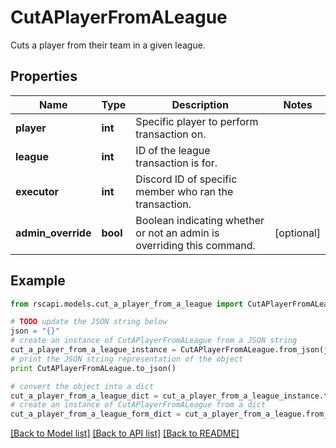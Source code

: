 # CutAPlayerFromALeague

Cuts a player from their team in a given league.

## Properties
Name | Type | Description | Notes
------------ | ------------- | ------------- | -------------
**player** | **int** | Specific player to perform transaction on. | 
**league** | **int** | ID of the league transaction is for. | 
**executor** | **int** | Discord ID of specific member who ran the transaction. | 
**admin_override** | **bool** | Boolean indicating whether or not an admin is overriding this command. | [optional] 

## Example

```python
from rscapi.models.cut_a_player_from_a_league import CutAPlayerFromALeague

# TODO update the JSON string below
json = "{}"
# create an instance of CutAPlayerFromALeague from a JSON string
cut_a_player_from_a_league_instance = CutAPlayerFromALeague.from_json(json)
# print the JSON string representation of the object
print CutAPlayerFromALeague.to_json()

# convert the object into a dict
cut_a_player_from_a_league_dict = cut_a_player_from_a_league_instance.to_dict()
# create an instance of CutAPlayerFromALeague from a dict
cut_a_player_from_a_league_form_dict = cut_a_player_from_a_league.from_dict(cut_a_player_from_a_league_dict)
```
[[Back to Model list]](../README.md#documentation-for-models) [[Back to API list]](../README.md#documentation-for-api-endpoints) [[Back to README]](../README.md)


